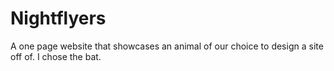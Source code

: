 # Nightflyers
A one page website that showcases an animal of our choice to
design a site off of. I chose the bat.

